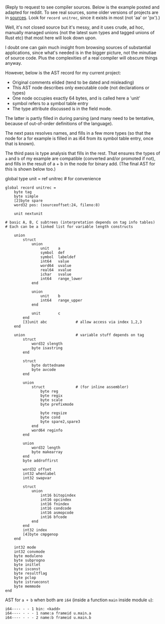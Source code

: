(Reply to request to see compiler sources. Below is the example posted and adapted for reddit. To see real sources, some older versions of projects are in [sources](sources). Look for `record unitrec`, since it exists in most (not 'aa' or 'px').)

Well, it's not closed source but it's messy, and it uses crude, ad hoc, manually managed unions (not the latest sum types and tagged unions of Rust etc) that most here will look down upon.

I doubt one can gain much insight from browsing sources of substantial applications, since what's needed is in the bigger picture, not the minutiae of source code. Plus the complexities of a real compiler will obscure things anyway.

However, below is the AST record for my current project:

- Original comments elided (tend to be dated and misleading)
- This AST node describes only executable code (not declarations or types)
- One node occupies exactly 64 bytes, and is called here a 'unit'
- symbol refers to a symbol table entry
- The type attribute discussed is in the field mode.
 
The latter is partly filled in during parsing (and many need to be tentative, because of out-of-order definitions of the language).

The next pass resolves names, and fills in a few more types (so that the node for a for example is filled in as i64 from its symbol table entry, once that is known).

The third pass is type analysis that fills in the rest. That ensures the types of `a` and `b` of my example are compatible (converted and/or promoted if not), and fills in the result of a + b in the node for binary add. (The final AST for this is shown below too.)

global type unit = ref unitrec    # for convenience
```
global record unitrec =
    byte tag
    byte simple
    [2]byte spare
    word32 pos: (sourceoffset:24, fileno:8)

    unit nextunit

# basic A, B, C subtrees (interpretation depends on tag info tables)
# Each can be a linked list for variable length constructs

    union
        struct
            union
                unit    a
                symbol  def
                symbol  labeldef
                int64   value
                word64  uvalue
                real64  xvalue
                ichar   svalue
                int64   range_lower
            end

            union
                unit    b
                int64   range_upper
            end

            unit        c
        end
        [3]unit abc             # allow access via index 1,2,3
    end

    union                       # variable stuff depends on tag
        struct
            word32 slength
            byte isastring
        end

        struct
            byte dottedname
            byte avcode
        end

        union
            struct              # (for inline assembler)
                byte reg
                byte regix
                byte scale
                byte prefixmode

                byte regsize
                byte cond
                byte spare2,spare3
            end
            word64 reginfo
        end

        union
            word32 length
            byte makearray
        end
        byte addroffirst

        word32 offset
        int32 whenlabel
        int32 swapvar

        struct
            union
                int16 bitopindex
                int16 opcindex
                int16 fnindex
                int16 condcode
                int16 asmopcode
                int16 bfcode
            end
        end
        int32 index
        [4]byte cmpgenop
    end

    int32 mode
    int32 convmode
    byte moduleno
    byte subprogno
    byte initlet
    byte isconst
    byte resultflag
    byte pclop
    byte istrueconst
    byte memmode
end
```
AST for `a + b` when both are `i64` (inside a function `main` inside module `u`):
```
i64---- - - 1 bin: <kadd>
i64---- - - - 1 name:a frameid u.main.a
i64---- - - - 2 name:b frameid u.main.b
```
